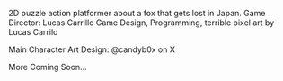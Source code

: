 2D puzzle action platformer about a fox that gets lost in Japan.
Game Director: Lucas Carrillo
Game Design, Programming, terrible pixel art by Lucas Carrilo

Main Character Art Design: @candyb0x on X


More Coming Soon...
